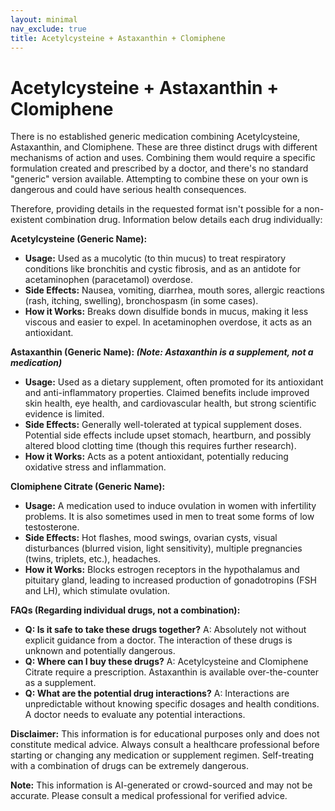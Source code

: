 ```yaml
---
layout: minimal
nav_exclude: true
title: Acetylcysteine + Astaxanthin + Clomiphene
---
```


# Acetylcysteine + Astaxanthin + Clomiphene

There is no established generic medication combining Acetylcysteine, Astaxanthin, and Clomiphene.  These are three distinct drugs with different mechanisms of action and uses.  Combining them would require a specific formulation created and prescribed by a doctor, and there's no standard "generic" version available.  Attempting to combine these on your own is dangerous and could have serious health consequences.

Therefore, providing details in the requested format isn't possible for a non-existent combination drug.  Information below details each drug individually:

**Acetylcysteine (Generic Name):**

* **Usage:**  Used as a mucolytic (to thin mucus) to treat respiratory conditions like bronchitis and cystic fibrosis, and as an antidote for acetaminophen (paracetamol) overdose.
* **Side Effects:**  Nausea, vomiting, diarrhea, mouth sores, allergic reactions (rash, itching, swelling), bronchospasm (in some cases).
* **How it Works:** Breaks down disulfide bonds in mucus, making it less viscous and easier to expel. In acetaminophen overdose, it acts as an antioxidant.

**Astaxanthin (Generic Name):  *(Note: Astaxanthin is a supplement, not a medication)***

* **Usage:**  Used as a dietary supplement, often promoted for its antioxidant and anti-inflammatory properties.  Claimed benefits include improved skin health, eye health, and cardiovascular health, but strong scientific evidence is limited.
* **Side Effects:** Generally well-tolerated at typical supplement doses.  Potential side effects include upset stomach, heartburn, and possibly altered blood clotting time (though this requires further research).
* **How it Works:**  Acts as a potent antioxidant, potentially reducing oxidative stress and inflammation.

**Clomiphene Citrate (Generic Name):**

* **Usage:**  A medication used to induce ovulation in women with infertility problems.  It is also sometimes used in men to treat some forms of low testosterone.
* **Side Effects:**  Hot flashes, mood swings, ovarian cysts, visual disturbances (blurred vision, light sensitivity), multiple pregnancies (twins, triplets, etc.), headaches.
* **How it Works:**  Blocks estrogen receptors in the hypothalamus and pituitary gland, leading to increased production of gonadotropins (FSH and LH), which stimulate ovulation.


**FAQs (Regarding individual drugs, not a combination):**

* **Q: Is it safe to take these drugs together?** A:  Absolutely not without explicit guidance from a doctor.  The interaction of these drugs is unknown and potentially dangerous.
* **Q: Where can I buy these drugs?** A:  Acetylcysteine and Clomiphene Citrate require a prescription.  Astaxanthin is available over-the-counter as a supplement.
* **Q: What are the potential drug interactions?** A:  Interactions are unpredictable without knowing specific dosages and health conditions. A doctor needs to evaluate any potential interactions.

**Disclaimer:** This information is for educational purposes only and does not constitute medical advice.  Always consult a healthcare professional before starting or changing any medication or supplement regimen.  Self-treating with a combination of drugs can be extremely dangerous.


**Note:** This information is AI-generated or crowd-sourced and may not be accurate. Please consult a medical professional for verified advice.